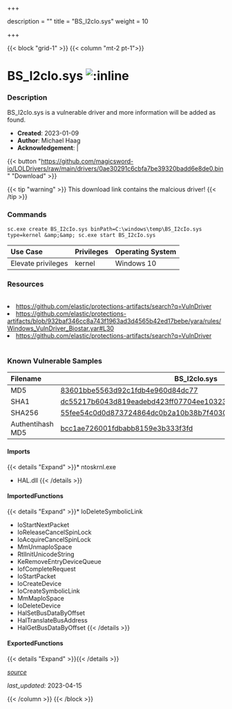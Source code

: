+++

description = ""
title = "BS_I2cIo.sys"
weight = 10

+++


{{< block "grid-1" >}}
{{< column "mt-2 pt-1">}}


# BS_I2cIo.sys ![:inline](/images/twitter_verified.png) 


### Description

BS_I2cIo.sys is a vulnerable driver and more information will be added as found.

- **Created**: 2023-01-09
- **Author**: Michael Haag
- **Acknowledgement**:  | [](https://twitter.com/)


{{< button "https://github.com/magicsword-io/LOLDrivers/raw/main/drivers/0ae30291c6cbfa7be39320badd6e8de0.bin" "Download" >}}

{{< tip "warning" >}}
This download link contains the malcious driver!
{{< /tip >}}

### Commands

```
sc.exe create BS_I2cIo.sys binPath=C:\windows\temp\BS_I2cIo.sys type=kernel &amp;&amp; sc.exe start BS_I2cIo.sys
```

| Use Case | Privileges | Operating System | 
|:---- | ---- | ---- |
| Elevate privileges | kernel | Windows 10 |

### Resources
<br>
<li><a href=" https://github.com/elastic/protections-artifacts/search?q=VulnDriver"> https://github.com/elastic/protections-artifacts/search?q=VulnDriver</a></li>
<li><a href="https://github.com/elastic/protections-artifacts/blob/932baf346cc8a743f1963ad3d4565b42ed17bebe/yara/rules/Windows_VulnDriver_Biostar.yar#L30">https://github.com/elastic/protections-artifacts/blob/932baf346cc8a743f1963ad3d4565b42ed17bebe/yara/rules/Windows_VulnDriver_Biostar.yar#L30</a></li>
<li><a href="https://github.com/elastic/protections-artifacts/search?q=VulnDriver">https://github.com/elastic/protections-artifacts/search?q=VulnDriver</a></li>
<br>

### Known Vulnerable Samples

| Filename | BS_I2cIo.sys |
|:---- | ---- | 
| MD5 | <a href="https://www.virustotal.com/gui/file/83601bbe5563d92c1fdb4e960d84dc77">83601bbe5563d92c1fdb4e960d84dc77</a> |
| SHA1 | <a href="https://www.virustotal.com/gui/file/dc55217b6043d819eadebd423ff07704ee103231">dc55217b6043d819eadebd423ff07704ee103231</a> |
| SHA256 | <a href="https://www.virustotal.com/gui/file/55fee54c0d0d873724864dc0b2a10b38b7f40300ee9cae4d9baaf8a202c4049a">55fee54c0d0d873724864dc0b2a10b38b7f40300ee9cae4d9baaf8a202c4049a</a> |
| Authentihash MD5 | <a href="https://www.virustotal.com/gui/search/authentihash%bcc1ae726001fdbabb8159e3b333f3fd">bcc1ae726001fdbabb8159e3b333f3fd</a> || Authentihash SHA1 | <a href="https://www.virustotal.com/gui/search/authentihash%7885fb33d8800fa3c036252af70e0a8391ab367d">7885fb33d8800fa3c036252af70e0a8391ab367d</a> || Authentihash SHA256 | <a href="https://www.virustotal.com/gui/search/authentihash%85ac17aec836d5125db7407d2dc3af8e5b01241fea781b2fd55aae796b3912b4">85ac17aec836d5125db7407d2dc3af8e5b01241fea781b2fd55aae796b3912b4</a> || Signature | BIOSTAR MICROTECH INT&#39;L CORP, VeriSign Class 3 Code Signing 2004 CA, VeriSign Class 3 Public Primary CA   || Company | BIOSTAR Group || Description | I/O Interface driver file || Product | BIOSTAR I/O driver fle || OriginalFilename | BS_I2cIo.sys |
#### Imports
{{< details "Expand" >}}* ntoskrnl.exe
* HAL.dll
{{< /details >}}
#### ImportedFunctions
{{< details "Expand" >}}* IoDeleteSymbolicLink
* IoStartNextPacket
* IoReleaseCancelSpinLock
* IoAcquireCancelSpinLock
* MmUnmapIoSpace
* RtlInitUnicodeString
* KeRemoveEntryDeviceQueue
* IofCompleteRequest
* IoStartPacket
* IoCreateDevice
* IoCreateSymbolicLink
* MmMapIoSpace
* IoDeleteDevice
* HalSetBusDataByOffset
* HalTranslateBusAddress
* HalGetBusDataByOffset
{{< /details >}}
#### ExportedFunctions
{{< details "Expand" >}}{{< /details >}}



[*source*](https://github.com/magicsword-io/LOLDrivers/tree/main/yaml/bs_i2cio.yaml)

*last_updated:* 2023-04-15








{{< /column >}}
{{< /block >}}
